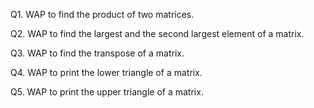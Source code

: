 Q1. WAP to find the product of two matrices.

Q2. WAP to find the largest and the second largest element of a matrix.

Q3. WAP to find the transpose of a matrix.

Q4. WAP to print the lower triangle of a matrix.

Q5. WAP to print the upper triangle of a matrix.
